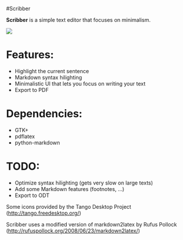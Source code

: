 #Scribber

**Scribber** is a simple text editor that focuses on minimalism.

![](https://raw.github.com/senft/Scribber/master/screenshot1.png)

# Features:

* Highlight the current sentence
* Markdown syntax hilighting
* Minimalistic UI that lets you focus on writing your text
* Export to PDF

# Dependencies:

* GTK+
* pdflatex
* python-markdown

# TODO:

* Optimize syntax hilighting (gets very slow on large texts)
* Add some Markdown features (footnotes, ...)
* Export to ODT


Some icons provided by the Tango Desktop Project (http://tango.freedesktop.org/)

Scribber uses a modified version of markdown2latex by Rufus Pollock (http://rufuspollock.org/2008/06/23/markdown2latex/)
